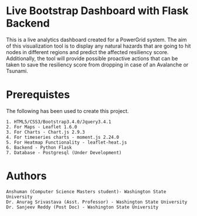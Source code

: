 # Live Bootstrap Dashboard with Flask Backend 
This is a live analytics dashboard created for a PowerGrid system. The aim of this visualization tool is to display any natural hazards that are going to hit nodes in different regions and predict the affected resiliency score. Additionally, the tool will provide possible proactive actions that can be taken to save the resiliency score from dropping in case of an Avalanche or Tsunami.     

# Prerequistes
The following has been used to create this project. 

```
1. HTML5/CSS3/Bootstrap3.4.0/Jquery3.4.1
2. For Maps - Leaflet 1.6.0 
3. For Charts - Chart.js 2.9.3
4. For timeseries charts - moment.js 2.24.0 
5. For Heatmap Functionality - leaflet-heat.js
6. Backend - Python Flask 
7. Database - Postgresql (Under Development)
```

# Authors
```
Anshuman (Computer Science Masters student)- Washington State University
Dr. Anurag Srivastava (Asst. Professor) - Washington State University 
Dr. Sanjeev Reddy (Post Doc) - Washington State University
```
